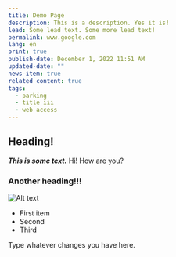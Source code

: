 ```yaml
---
title: Demo Page
description: This is a description. Yes it is!
lead: Some lead text. Some more lead text!
permalink: www.google.com
lang: en
print: true
publish-date: December 1, 2022 11:51 AM
updated-date: ""
news-item: true
related content: true
tags:
  - parking
  - title iii
  - web access
---
```

## Heading!

***This is some text.*** Hi! How are you?

### Another heading!!!

![Alt text](doj-logo.png "And a title")

* First item
* Second
* Third



Type whatever changes you have here.